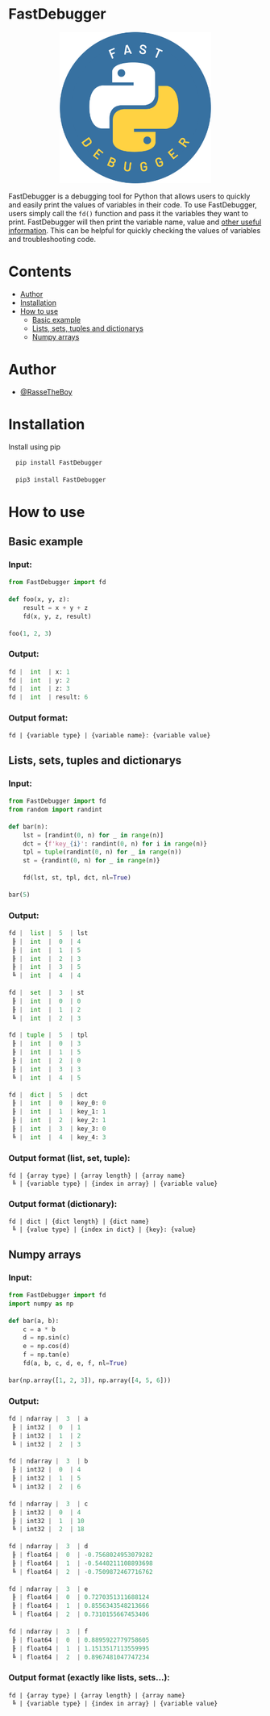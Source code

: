 FastDebugger
==================

<p align="center">
    <img src="https://github.com/RasseTheBoy/FastDebugger/blob/main/Logo/FastDebugger%20logo.png" width=300>
</p>

FastDebugger is a debugging tool for Python that allows users to quickly and easily print the values of variables in their code. To use FastDebugger, users simply call the `fd()` function and pass it the variables they want to print. FastDebugger will then print the variable name, value and [other useful information](#how-to-use). This can be helpful for quickly checking the values of variables and troubleshooting code.

# Contents

- [Author](#author)
- [Installation](#installation)
- [How to use](#how-to-use)
    - [Basic example](#basic-example)
    - [Lists, sets, tuples and dictionarys](#lists-sets-tuples-and-dictionarys)
    - [Numpy arrays](#numpy-arrays)

# Author

- [@RasseTheBoy](https://github.com/RasseTheBoy)



# Installation

Install using pip

```bash
  pip install FastDebugger

  pip3 install FastDebugger
```

# How to use

## Basic example

### Input:
```py
from FastDebugger import fd

def foo(x, y, z):
    result = x + y + z
    fd(x, y, z, result)

foo(1, 2, 3)
```

### Output:
```py
fd |  int  | x: 1
fd |  int  | y: 2
fd |  int  | z: 3
fd |  int  | result: 6
```

### Output format:
```
fd | {variable type} | {variable name}: {variable value}
```

## Lists, sets, tuples and dictionarys

### Input:
```py
from FastDebugger import fd
from random import randint

def bar(n):
    lst = [randint(0, n) for _ in range(n)]
    dct = {f'key_{i}': randint(0, n) for i in range(n)}
    tpl = tuple(randint(0, n) for _ in range(n))
    st = {randint(0, n) for _ in range(n)}

    fd(lst, st, tpl, dct, nl=True)

bar(5)
```

### Output:
```py
fd |  list |  5  | lst
 ╟ |  int  |  0  | 4
 ╟ |  int  |  1  | 5
 ╟ |  int  |  2  | 3
 ╟ |  int  |  3  | 5
 ╚ |  int  |  4  | 4

fd |  set  |  3  | st
 ╟ |  int  |  0  | 0
 ╟ |  int  |  1  | 2
 ╚ |  int  |  2  | 3

fd | tuple |  5  | tpl
 ╟ |  int  |  0  | 3
 ╟ |  int  |  1  | 5
 ╟ |  int  |  2  | 0
 ╟ |  int  |  3  | 3
 ╚ |  int  |  4  | 5

fd |  dict |  5  | dct
 ╟ |  int  |  0  | key_0: 0
 ╟ |  int  |  1  | key_1: 1
 ╟ |  int  |  2  | key_2: 1
 ╟ |  int  |  3  | key_3: 0
 ╚ |  int  |  4  | key_4: 3
```

### Output format (list, set, tuple):
```
fd | {array type} | {array length} | {array name}
 ╚ | {variable type} | {index in array} | {variable value}
```

### Output format (dictionary):
```
fd | dict | {dict length} | {dict name}
 ╚ | {value type} | {index in dict} | {key}: {value}
```

## Numpy arrays

### Input:
```py
from FastDebugger import fd
import numpy as np

def bar(a, b):
    c = a * b
    d = np.sin(c)
    e = np.cos(d)
    f = np.tan(e)
    fd(a, b, c, d, e, f, nl=True)

bar(np.array([1, 2, 3]), np.array([4, 5, 6]))
```

### Output:
```py
fd | ndarray |  3  | a
 ╟ | int32 |  0  | 1
 ╟ | int32 |  1  | 2
 ╚ | int32 |  2  | 3

fd | ndarray |  3  | b
 ╟ | int32 |  0  | 4
 ╟ | int32 |  1  | 5
 ╚ | int32 |  2  | 6

fd | ndarray |  3  | c
 ╟ | int32 |  0  | 4
 ╟ | int32 |  1  | 10
 ╚ | int32 |  2  | 18

fd | ndarray |  3  | d
 ╟ | float64 |  0  | -0.7568024953079282
 ╟ | float64 |  1  | -0.5440211108893698
 ╚ | float64 |  2  | -0.7509872467716762

fd | ndarray |  3  | e
 ╟ | float64 |  0  | 0.7270351311688124
 ╟ | float64 |  1  | 0.8556343548213666
 ╚ | float64 |  2  | 0.7310155667453406

fd | ndarray |  3  | f
 ╟ | float64 |  0  | 0.8895922779758605
 ╟ | float64 |  1  | 1.1513517113559995
 ╚ | float64 |  2  | 0.8967481047747234
```

### Output format (exactly like lists, sets...):
```
fd | {array type} | {array length} | {array name}
 ╚ | {variable type} | {index in array} | {variable value}
```